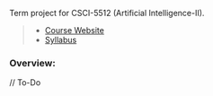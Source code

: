 Term project for CSCI-5512 (Artificial Intelligence-II).

> - [Course Website](http://www-users.cselabs.umn.edu/classes/Spring-2019/csci5512/index.php)
> - [Syllabus](http://www-users.cselabs.umn.edu/classes/Spring-2019/csci5512/index.php?page=syllabus)

### Overview: 

// To-Do


